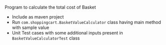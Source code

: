 Program to calculate the total cost of Basket

- Include as maven project
- Run `com.shoppingcart.BasketValueCalculator` class having main method with sample value
- Unit Test cases with some additional inputs present in `BasketValueCalculatorTest` class